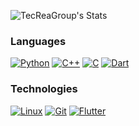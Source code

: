 ![TecReaGroup's Stats](https://github-readme-stats.vercel.app/api?username=TecReaGroup&theme=vue-dark&show_icons=true&hide_border=true&count_private=false)

### Languages
[![Python](https://img.shields.io/badge/Python-3776AB?style=for-the-badge&logo=python&logoColor=white)](https://www.python.org)
[![C++](https://img.shields.io/badge/C++-00599C?style=for-the-badge&logo=cplusplus&logoColor=white)](https://isocpp.org/)
[![C](https://img.shields.io/badge/C-A8B9CC?style=for-the-badge&logo=c&logoColor=black)](https://en.wikipedia.org/wiki/C_(programming_language))
[![Dart](https://img.shields.io/badge/Dart-0175C2?style=for-the-badge&logo=dart&logoColor=white)](https://dart.dev)

### Technologies
[![Linux](https://img.shields.io/badge/Linux-FCC624?style=for-the-badge&logo=linux&logoColor=black)](https://www.linux.org/)
[![Git](https://img.shields.io/badge/Git-F05032?style=for-the-badge&logo=git&logoColor=white)](https://git-scm.com/)
[![Flutter](https://img.shields.io/badge/Flutter-02569B?style=for-the-badge&logo=flutter&logoColor=white)](https://flutter.dev)

